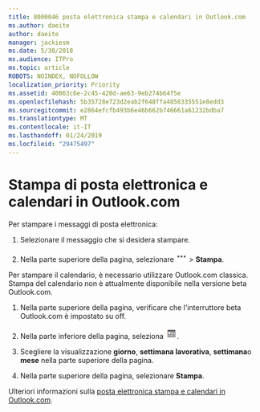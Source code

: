 ```yaml
---
title: 8000046 posta elettronica stampa e calendari in Outlook.com
ms.author: daeite
author: daeite
manager: jackiesm
ms.date: 5/30/2018
ms.audience: ITPro
ms.topic: article
ROBOTS: NOINDEX, NOFOLLOW
localization_priority: Priority
ms.assetid: 40063c6e-2c45-420d-ae63-9eb274b64f5e
ms.openlocfilehash: 5b35728e723d2eab2f648ffa4850335551e8edd3
ms.sourcegitcommit: e2864efcfb493b6e46b662b746661a61232bdba7
ms.translationtype: MT
ms.contentlocale: it-IT
ms.lasthandoff: 01/24/2019
ms.locfileid: "29475497"
---
```

# <a name="print-email-and-calendars-in-outlookcom"></a>Stampa di posta elettronica e calendari in Outlook.com

Per stampare i messaggi di posta elettronica:
  
1. Selezionare il messaggio che si desidera stampare.
    
2. Nella parte superiore della pagina, selezionare ![ulteriori azioni](media/64993e8a-4a62-43b1-aa05-90f5ad4cba54.png) \> **Stampa**. 
    
Per stampare il calendario, è necessario utilizzare Outlook.com classica. Stampa del calendario non è attualmente disponibile nella versione beta Outlook.com.
  
1. Nella parte superiore della pagina, verificare che l'interruttore beta Outlook.com è impostato su off.
    
2. Nella parte inferiore della pagina, seleziona  ![Calendario](media/9e1a821a-c32e-4851-a866-342a39ffdca0.png).
    
3. Scegliere la visualizzazione **giorno**, **settimana lavorativa**, **settimana**o **mese** nella parte superiore della pagina. 
    
4. Nella parte superiore della pagina, selezionare **Stampa**. 
    
Ulteriori informazioni sulla [posta elettronica stampa e calendari in Outlook.com](https://go.microsoft.com/fwlink/p/?linkid=2001208&amp;clcid=0x409).
  

